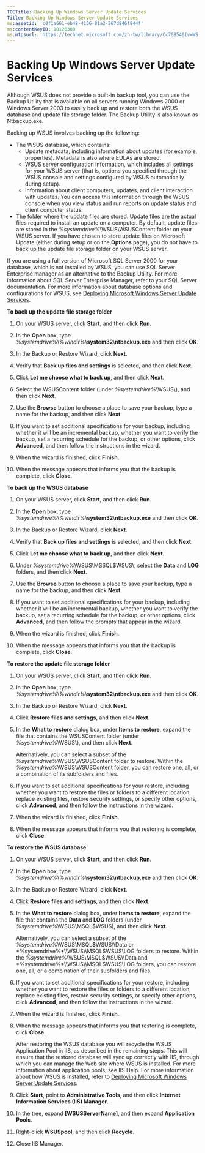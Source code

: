 ```yaml
---
TOCTitle: Backing Up Windows Server Update Services
Title: Backing Up Windows Server Update Services
ms:assetid: 'c0f1a661-eb48-4156-81a2-267d846f844f'
ms:contentKeyID: 18126300
ms:mtpsurl: 'https://technet.microsoft.com/zh-tw/library/Cc708546(v=WS.10)'
---
```


Backing Up Windows Server Update Services
=========================================

Although WSUS does not provide a built-in backup tool, you can use the Backup Utility that is available on all servers running Windows 2000 or Windows Server 2003 to easily back up and restore both the WSUS database and update file storage folder. The Backup Utility is also known as Ntbackup.exe.

Backing up WSUS involves backing up the following:

-   The WSUS database, which contains:
    -   Update metadata, including information about updates (for example, properties). Metadata is also where EULAs are stored.
    -   WSUS server configuration information, which includes all settings for your WSUS server (that is, options you specified through the WSUS console and settings configured by WSUS automatically during setup).
    -   Information about client computers, updates, and client interaction with updates. You can access this information through the WSUS console when you view status and run reports on update status and client computer status.
-   The folder where the update files are stored. Update files are the actual files required to install an update on a computer. By default, update files are stored in the *%systemdrive%*\\WSUS\\WSUSContent folder on your WSUS server. If you have chosen to store update files on Microsoft Update (either during setup or on the **Options** page), you do not have to back up the update file storage folder on your WSUS server.

If you are using a full version of Microsoft SQL Server 2000 for your database, which is not installed by WSUS, you can use SQL Server Enterprise manager as an alternative to the Backup Utility. For more information about SQL Server Enterprise Manager, refer to your SQL Server documentation. For more information about database options and configurations for WSUS, see [Deploying Microsoft Windows Server Update Services](https://go.microsoft.com/fwlink/?linkid=41777).

**To back up the update file storage folder**
1.  On your WSUS server, click **Start**, and then click **Run**.

2.  In the **Open** box, type *%systemdrive%*\\*%windir%*\\**system32**\\**ntbackup.exe** and then click **OK**.

3.  In the Backup or Restore Wizard, click **Next**.

4.  Verify that **Back up files and settings** is selected, and then click **Next**.

5.  Click **Let me choose what to back up**, and then click **Next**.

6.  Select the WSUSContent folder (under *%systemdrive%*\\WSUS\\), and then click **Next**.

7.  Use the **Browse** button to choose a place to save your backup, type a name for the backup, and then click **Next**.

8.  If you want to set additional specifications for your backup, including whether it will be an incremental backup, whether you want to verify the backup, set a recurring schedule for the backup, or other options, click **Advanced**, and then follow the instructions in the wizard.

9.  When the wizard is finished, click **Finish**.

10. When the message appears that informs you that the backup is complete, click **Close**.

**To back up the WSUS database**
1.  On your WSUS server, click **Start**, and then click **Run**.

2.  In the **Open** box, type *%systemdrive%*\\*%windir%*\\**system32**\\**ntbackup.exe** and then click **OK**.

3.  In the Backup or Restore Wizard, click **Next**.

4.  Verify that **Back up files and settings** is selected, and then click **Next**.

5.  Click **Let me choose what to back up**, and then click **Next**.

6.  Under *%systemdrive%*\\WSUS\\MSSQL$WSUS\\, select the **Data** and **LOG** folders, and then click **Next**.

7.  Use the **Browse** button to choose a place to save your backup, type a name for the backup, and then click **Next**.

8.  If you want to set additional specifications for your backup, including whether it will be an incremental backup, whether you want to verify the backup, set a recurring schedule for the backup, or other options, click **Advanced**, and then follow the prompts that appear in the wizard.

9.  When the wizard is finished, click **Finish**.

10. When the message appears that informs you that the backup is complete, click **Close**.

**To restore the update file storage folder**
1.  On your WSUS server, click **Start**, and then click **Run**.

2.  In the **Open** box, type *%systemdrive%*\\*%windir%*\\**system32**\\**ntbackup.exe** and then click **OK**.

3.  In the Backup or Restore Wizard, click **Next**.

4.  Click **Restore files and settings**, and then click **Next**.

5.  In the **What to restore** dialog box, under **Items to restore**, expand the file that contains the WSUSContent folder (under *%systemdrive%*\\WSUS\\), and then click **Next**.

    Alternatively, you can select a subset of the *%systemdrive%*\\WSUS\\WSUSContent folder to restore. Within the *%systemdrive%*\\WSUS\\WSUSContent folder, you can restore one, all, or a combination of its subfolders and files.

6.  If you want to set additional specifications for your restore, including whether you want to restore the files or folders to a different location, replace existing files, restore security settings, or specify other options, click **Advanced**, and then follow the instructions in the wizard.

7.  When the wizard is finished, click **Finish**.

8.  When the message appears that informs you that restoring is complete, click **Close**.

**To restore the WSUS database**
1.  On your WSUS server, click **Start**, and then click **Run**.

2.  In the **Open** box, type *%systemdrive%*\\*%windir%*\\**system32**\\**ntbackup.exe** and then click **OK**.

3.  In the Backup or Restore Wizard, click **Next**.

4.  Click **Restore files and settings**, and then click **Next**.

5.  In the **What to restore** dialog box, under **Items to restore**, expand the file that contains the **Data** and **LOG** folders (under *%systemdrive%*\\WSUS\\MSQL$WSUS), and then click **Next**.

    Alternatively, you can select a subset of the *%systemdrive%*\\WSUS\\MSQL$WSUS\\Data or *%systemdrive%*\\WSUS\\MSQL$WSUS\\LOG folders to restore. Within the *%systemdrive%*\\WSUS\\MSQL$WSUS\\Data and *%systemdrive%*\\WSUS\\MSQL$WSUS\\LOG folders, you can restore one, all, or a combination of their subfolders and files.

6.  If you want to set additional specifications for your restore, including whether you want to restore the files or folders to a different location, replace existing files, restore security settings, or specify other options, click **Advanced**, and then follow the instructions in the wizard.

7.  When the wizard is finished, click **Finish**.

8.  When the message appears that informs you that restoring is complete, click **Close**.

    After restoring the WSUS database you will recycle the WSUS Application Pool in IIS, as described in the remaining steps. This will ensure that the restored database will sync up correctly with IIS, through which you can manage the Web site where WSUS is installed. For more information about application pools, see IIS Help. For more information about how WSUS is installed, refer to [Deploying Microsoft Windows Server Update Services](https://go.microsoft.com/fwlink/?linkid=41777).

9.  Click **Start**, point to **Administrative Tools**, and then click **Internet Information Services (IIS) Manager**.

10. In the tree, expand **\[WSUSServerName\]**, and then expand **Application Pools**.

11. Right-click **WSUSpool**, and then click **Recycle**.

12. Close IIS Manager.
